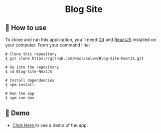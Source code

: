 <h1 align="center">Blog Site</h1>

## :book: How to use

To clone and run this application, you'll need [Git](https://git-scm.com/downloads) and [ReactJS](https://reactjs.org/docs/getting-started.html) installed on your computer. From your command line:

```
# Clone this repository
$ git clone https://github.com/Nastakalow/Blog-Site-NextJS.git

# Go into the repository
$ cd Blog-Site-NextJS

# Install dependencies
$ npm install

# Run the app
$ npm run dev
```

## :link: Demo

- <a target="_blank" href="https://blog-site-next-js.vercel.app/"> Click Here </a> to see a demo of the app.
